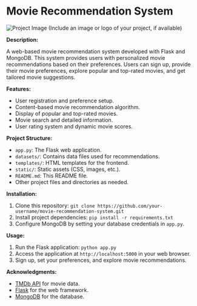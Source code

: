 # Movie Recommendation System

![Project Image](![image](https://github.com/Anshish/movie-recommender-system/assets/75299971/44b6245a-a088-459e-83c3-dd1e9849642b)
) (Include an image or logo of your project, if available)

**Description:**

A web-based movie recommendation system developed with Flask and MongoDB. This system provides users with personalized movie recommendations based on their preferences. Users can sign up, provide their movie preferences, explore popular and top-rated movies, and get tailored movie suggestions.

**Features:**

- User registration and preference setup.
- Content-based movie recommendation algorithm.
- Display of popular and top-rated movies.
- Movie search and detailed information.
- User rating system and dynamic movie scores.

**Project Structure:**

- `app.py`: The Flask web application.
- `datasets/`: Contains data files used for recommendations.
- `templates/`: HTML templates for the frontend.
- `static/`: Static assets (CSS, images, etc.).
- `README.md`: This README file.
- Other project files and directories as needed.

**Installation:**

1. Clone this repository: `git clone https://github.com/your-username/movie-recommendation-system.git`
2. Install project dependencies: `pip install -r requirements.txt`
3. Configure MongoDB by setting your database credentials in `app.py`.

**Usage:**

1. Run the Flask application: `python app.py`
2. Access the application at `http://localhost:5000` in your web browser.
3. Sign up, set your preferences, and explore movie recommendations.

**Acknowledgments:**

- [TMDb API](https://www.themoviedb.org/documentation/api) for movie data.
- [Flask](https://flask.palletsprojects.com/) for the web framework.
- [MongoDB](https://www.mongodb.com/) for the database.



